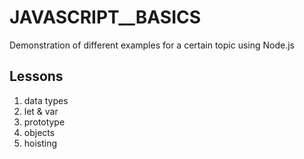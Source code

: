 # JAVASCRIPT__BASICS
 Demonstration of different examples for a certain topic using Node.js

## Lessons

1. data types
2. let & var
3. prototype
4. objects
5. hoisting
